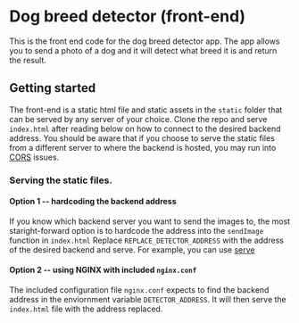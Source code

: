 # Dog breed detector (front-end)
This is the front end code for the dog breed detector app. The app allows you to send a photo of a dog and it will detect what breed it is and return the result.

## Getting started
The front-end is a static html file and static assets in the `static` folder that can be served by any server of your choice. Clone the repo and serve `index.html` after reading below on how to connect to the desired backend address. You should be aware that if you choose to serve the static files from a different server to where the backend is hosted, you may run into [CORS](https://developer.mozilla.org/en-US/docs/Web/HTTP/CORS) issues.

### Serving the static files.
#### Option 1 -- hardcoding the backend address
If you know which backend server you want to send the images to, the most staright-forward option is to hardcode the address into the `sendImage` function in `index.html` Replace `REPLACE_DETECTOR_ADDRESS` with the address of the desired backend and serve. For example, you can use [serve](https://github.com/zeit/serve#readme)

#### Option 2 -- using NGINX with included `nginx.conf`
The included configuration file `nginx.conf` expects to find the backend address in the enviornment variable `DETECTOR_ADDRESS`. It will then serve the `index.html` file with the address replaced.
